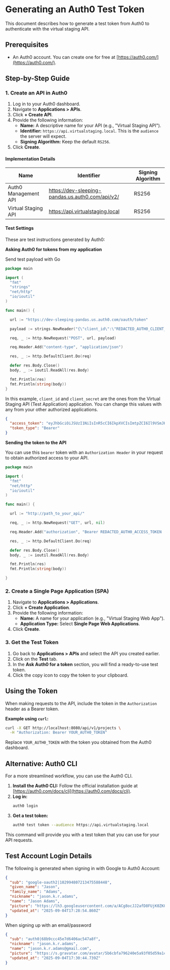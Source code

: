 # Generating an Auth0 Test Token

This document describes how to generate a test token from Auth0 to authenticate with the virtual staging API.

## Prerequisites

- An Auth0 account. You can create one for free at [https://auth0.com/](https://auth0.com/).

## Step-by-Step Guide

### 1. Create an API in Auth0

1.  Log in to your Auth0 dashboard.
2.  Navigate to **Applications > APIs**.
3.  Click **+ Create API**.
4.  Provide the following information:
    - **Name:** A descriptive name for your API (e.g., "Virtual Staging API").
    - **Identifier:** `https://api.virtualstaging.local`. This is the `audience` the server will expect.
    - **Signing Algorithm:** Keep the default `RS256`.
5.  Click **Create**.

#### Implementation Details

| Name                 | Identifier                                       | Signing Algorithm |
| -------------------- | ------------------------------------------------ | ----------------- |
| Auth0 Management API | https://dev-sleeping-pandas.us.auth0.com/api/v2/ | RS256             |
| Virtual Staging API  | https://api.virtualstaging.local                 | RS256             |

#### Test Settings

These are test instructions generated by Auth0:

**Asking Auth0 for tokens from my application**

Send test payload with Go

```go
package main

import (
  "fmt"
  "strings"
  "net/http"
  "io/ioutil"
)

func main() {

  url := "https://dev-sleeping-pandas.us.auth0.com/oauth/token"

  payload := strings.NewReader("{\"client_id\":\"REDACTED_AUTH0_CLIENT_ID\",\"client_secret\":\"REDACTED_AUTH0_CLIENT_SECRET\",\"audience\":\"https://api.virtualstaging.local\",\"grant_type\":\"client_credentials\"}")

  req, _ := http.NewRequest("POST", url, payload)

  req.Header.Add("content-type", "application/json")

  res, _ := http.DefaultClient.Do(req)

  defer res.Body.Close()
  body, _ := ioutil.ReadAll(res.Body)

  fmt.Println(res)
  fmt.Println(string(body))
}
```

In this example, `client_id` and `client_secret` are the ones from the Virtual Staging API (Test Application) application. You can change this values with any from your other authorized applications.

```json
{
  "access_token": "eyJhbGciOiJSUzI1NiIsInR5cCI6IkpXVCIsImtpZCI6Il9VSmJKeW1oQ1JjSjdUVTZYbGRobCJ9.eyJpc3MiOiJodHRwczovL2Rldi1zbGVlcGluZy1wYW5kYXMudXMuYXV0aDAuY29tLyIsInN1YiI6IlAzSmZCU09HYjNZTWVXeTVRdEVVcHR3eHB1amFsYlBWQGNsaWVudHMiLCJhdWQiOiJodHRwczovL2FwaS52aXJ0dWFsc3RhZ2luZy5sb2NhbCIsImlhdCI6MTc1NzAwNzM4MywiZXhwIjoxNzU3MDkzNzgzLCJndHkiOiJjbGllbnQtY3JlZGVudGlhbHMiLCJhenAiOiJQM0pmQlNPR2IzWU1lV3k1UXRFVXB0d3hwdWphbGJQViJ9.tICpq1kD5Es4WWhfXLCzrDHHDgr1q8hn9W3JjO9LufkU0YSqk-vJRbc4LDiPE5smnHdtARl0OuG24sV1cQJ-Ly6cJ3qlmchGwmhgsDAWE3d9jxLiNiqfOUL3KIKaIDeW3-NA9WKzT0frJ81AaU6H5B7ukEQ-mVBhaMUnBGQhY0nzYZwOSVR-WAVwWJ6JSmokA20R_IGx3m9OG1I0ht9lrJcED7D9Y9-eQeaFD1LHkBahZtwfU-4R4YB1HGYpyQULeu6L94OADlcmghleX-ZD40x22HLm7MnwVPiOah8-BMZkgHW8bZcNIz3Xj2_s80dlDYnH-exHUag1cuJTMqQKvQ",
  "token_type": "Bearer"
}
```

**Sending the token to the API**

You can use this `bearer` token with an `Authorization Header` in your request to obtain authorized access to your API.

```go
package main

import (
  "fmt"
  "net/http"
  "io/ioutil"
)

func main() {

  url := "http://path_to_your_api/"

  req, _ := http.NewRequest("GET", url, nil)

  req.Header.Add("authorization", "Bearer REDACTED_AUTH0_ACCESS_TOKEN

  res, _ := http.DefaultClient.Do(req)

  defer res.Body.Close()
  body, _ := ioutil.ReadAll(res.Body)

  fmt.Println(res)
  fmt.Println(string(body))

}
```

### 2. Create a Single Page Application (SPA)

1.  Navigate to **Applications > Applications**.
2.  Click **+ Create Application**.
3.  Provide the following information:
    - **Name:** A name for your application (e.g., "Virtual Staging Web App").
    - **Application Type:** Select **Single Page Web Applications**.
4.  Click **Create**.

### 3. Get the Test Token

1.  Go back to **Applications > APIs** and select the API you created earlier.
2.  Click on the **Test** tab.
3.  In the **Ask Auth0 for a token** section, you will find a ready-to-use test token.
4.  Click the copy icon to copy the token to your clipboard.

## Using the Token

When making requests to the API, include the token in the `Authorization` header as a Bearer token.

**Example using `curl`:**

```bash
curl -X GET http://localhost:8080/api/v1/projects \
  -H "Authorization: Bearer YOUR_AUTH0_TOKEN"
```

Replace `YOUR_AUTH0_TOKEN` with the token you obtained from the Auth0 dashboard.

## Alternative: Auth0 CLI

For a more streamlined workflow, you can use the Auth0 CLI.

1.  **Install the Auth0 CLI:** Follow the official installation guide at [https://auth0.com/docs/cli](https://auth0.com/docs/cli).
2.  **Log in:**
    ```bash
    auth0 login
    ```
3.  **Get a test token:**
    ```bash
    auth0 test token --audience https://api.virtualstaging.local
    ```

This command will provide you with a test token that you can use for your API requests.

## Test Account Login Details

The following is generated when signing in with Google to Auth0 Account:

```json
{
  "sub": "google-oauth2|102994807213475588448",
  "given_name": "Jason",
  "family_name": "Adams",
  "nickname": "jason.k.r.adams",
  "name": "Jason Adams",
  "picture": "https://lh3.googleusercontent.com/a/ACg8ocJJ2afD8FUjK0ZK0eRoZDogD3z9s-SEBhJXYvKLRckdjq1aqOx7rQ=s96-c",
  "updated_at": "2025-09-04T17:28:54.860Z"
}
```

When signing up with an email/password

```json
{
  "sub": "auth0|68b9ccc45e7d6406ac547a8f",
  "nickname": "jason.k.r.adams",
  "name": "jason.k.r.adams@gmail.com",
  "picture": "https://s.gravatar.com/avatar/5b6cbfa796240e5a93f05d59a1c82916?s=480&r=pg&d=https%3A%2F%2Fcdn.auth0.com%2Favatars%2Fja.png",
  "updated_at": "2025-09-04T17:30:44.739Z"
}
```
